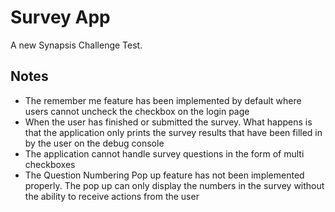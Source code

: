 # Survey App

A new Synapsis Challenge Test.

## Notes
- The remember me feature has been implemented by default where users cannot uncheck the checkbox on the login page
- When the user has finished or submitted the survey. What happens is that the application only prints the survey results that have been filled in by the user on the debug console
- The application cannot handle survey questions in the form of multi checkboxes
- The Question Numbering Pop up feature has not been implemented properly. The pop up can only display the numbers in the survey without the ability to receive actions from the user


